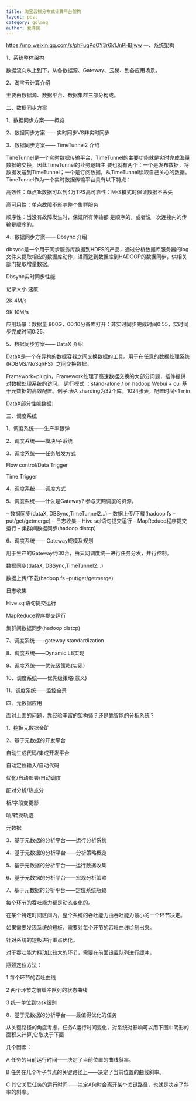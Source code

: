 ```yaml
---
title: 淘宝云梯分布式计算平台架构
layout: post
category: golang
author: 夏泽民
---
```

https://mp.weixin.qq.com/s/phFuqPdOY3r6k1JnPHBjww
一、系统架构



1、系统整体架构



数据流向从上到下，从各数据源、Gateway、云梯、到各应用场景。







2、淘宝云计算介绍



主要由数据源、数据平台、数据集群三部分构成。
<!-- more -->
二、数据同步方案


1、数据同步方案——概览







2、数据同步方案—— 实时同步VS非实时同步





3、数据同步方案—— TimeTunnel2 介绍


TimeTunnel是一个实时数据传输平台，TimeTunnel的主要功能就是实时完成海量数据的交换，因此TimeTunnel的业务逻辑主 要也就有两个：一个是发布数据，将数据发送到TimeTunnel；一个是订阅数据，从TimeTunnel读取自己关心的数据。TimeTunnel作为一个实时数据传输平台具有以下特点：



高效性：单点1k数据可以到4万TPS高可靠性：M-S模式时保证数据不丢失

高可用性：单点故障不影响整个集群服务

顺序性：当没有故障发生时，保证所有传输都
是顺序的，或者说一次连接内的传输是顺序的。





4、数据同步方案—— Dbsync 介绍



dbsync是一个用于同步服务库数据到HDFS的产品，通过分析数据库服务器的log文件来提取相应的数据库动作，进而达到数据库到HADOOP的数据同步，供相关部门提取增量数据。



Dbsync实时同步性能

记录大小    速度

2K                 4M/s

9K                 10M/s



应用场景：数据量 800G，00:10分备库打开：非实时同步完成时间0:55，实时同步完成时间0:25。



5、数据同步方案—— DataX 介绍



DataX是一个在异构的数据容器之间交换数据的工具。用于在任意的数据处理系统(RDBMS/NoSql/FS）之间交换数据。



Framework+plugin，Framework处理了高速数据交换的大部分问题，插件提供对数据处理系统的访问。
运行模式 ：stand-alone / on hadoop
Webui + cui 基于元数据的高效配置。例子:表A sharding为32个库，1024张表，配置时间<1 min









DataX部分性能数据:






三、调度系统




1、调度系统——生产率银弹





2、调度系统——模块/子系统






3、调度系统——任务触发方式



Flow control/Data Trigger







Time Trigger







4、调度系统——调度方式







5、调度系统——什么是Gateway? 参与天网调度的资源。


– 数据同步(dataX, DBSync,TimeTunnel2…)
– 数据上传/下载(hadoop fs –put/get/getmerge)
– 日志收集
– Hive sql语句提交运行
– MapReduce程序提交运行
– 集群间数据同步(hadoop distcp)



6、调度系统—— Gateway规模及规划



用于生产的Gateway约30台，由天网调度统一进行任务分发，并行控制。



数据同步(dataX, DBSync,TimeTunnel2…)

数据上传/下载(hadoop fs –put/get/getmerge)

日志收集

Hive sql语句提交运行

MapReduce程序提交运行

集群间数据同步(hadoop distcp)



7、调度系统——gateway standardization







8、调度系统——Dynamic LB实现







9、调度系统——优先级策略(实现）





10、调度系统——优先级策略(意义)







11、调度系统——监控全景







四、元数据应用




面对上面的问题，靠经验丰富的架构师？还是靠智能的分析系统？



1、挖掘元数据金矿







2、基于元数据的开发平台



自动生成代码/集成开发平台

自动定位输入/自动代码

优化/自动部署/自动调度

配对分析/热点分

析/字段变更影

响/转换轨迹

元数据



3、基于元数据的分析平台——运行分析系统





4、基于元数据的分析平台——分析策略概览





5、基于元数据的分析平台——运行数据收集



6、基于元数据的分析平台——宏观分析策略







7、基于元数据的分析平台——定位系统瓶颈



每个环节的吞吐能力都是动态变化的。

在某个特定时间区间内，整个系统的吞吐能力由吞吐能力最小的一个环节决定。

如果需要发现系统的短板，需要对每个环节的吞吐曲线绘制出来。

针对系统的短板进行重点优化。

对于吞吐能力抖动比较大的环节，需要在前面设置队列进行缓冲。

瓶颈定位方法：



1 每个环节的吞吐曲线

2 两个环节之前缓冲队列的状态曲线

3 统一单位到task级别



8、基于元数据的分析平台——最值得优化的任务





从关键路径的角度考虑，任务A运行时间变化，对系统对影响可以用下图中阴影的面积来计算,它取决于下面


几个因素：

A 任务的当前运行时间——决定了当前位置的曲线斜率。

B 任务在几个叶子节点的关键路径上——决定了当前位置的曲线斜率。

C 其它关联任务的运行时间——决定A何时会离开某个关键路径，也就是决定了斜率的斜率。
